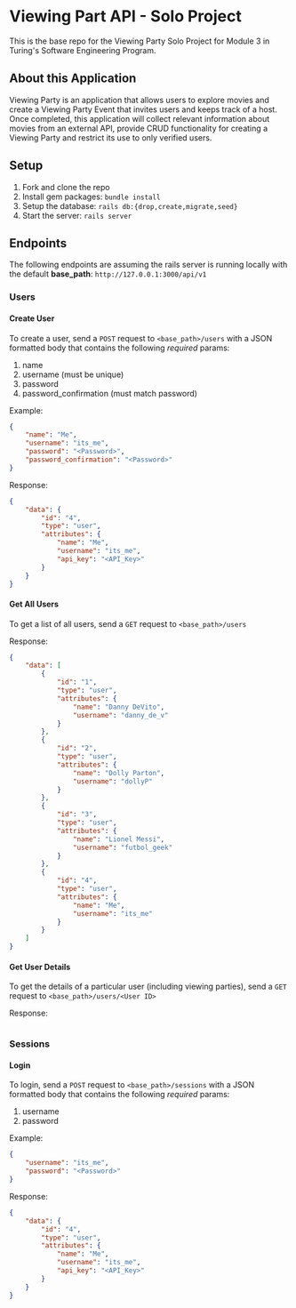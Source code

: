 # Viewing Part API - Solo Project

This is the base repo for the Viewing Party Solo Project for Module 3 in Turing's Software Engineering Program.

## About this Application

Viewing Party is an application that allows users to explore movies and create a Viewing Party Event that invites users and keeps track of a host. Once completed, this application will collect relevant information about movies from an external API, provide CRUD functionality for creating a Viewing Party and restrict its use to only verified users.

## Setup

1. Fork and clone the repo
2. Install gem packages: `bundle install`
3. Setup the database: `rails db:{drop,create,migrate,seed}`
4. Start the server: `rails server`

## Endpoints

The following endpoints are assuming the rails server is running locally with the default **base_path**: `http://127.0.0.1:3000/api/v1`

### Users

#### Create User

To create a user, send a `POST` request to `<base_path>/users` with a JSON formatted body that contains the following *required* params:

1. name
2. username (must be unique)
3. password
4. password_confirmation (must match password)

Example:

```json
{
    "name": "Me",
    "username": "its_me",
    "password": "<Password>",
    "password_confirmation": "<Password>"
}
```

Response:

```json
{
    "data": {
        "id": "4",
        "type": "user",
        "attributes": {
            "name": "Me",
            "username": "its_me",
            "api_key": "<API_Key>"
        }
    }
}
```

#### Get All Users

To get a list of all users, send a `GET` request to `<base_path>/users`

Response:

```json
{
    "data": [
        {
            "id": "1",
            "type": "user",
            "attributes": {
                "name": "Danny DeVito",
                "username": "danny_de_v"
            }
        },
        {
            "id": "2",
            "type": "user",
            "attributes": {
                "name": "Dolly Parton",
                "username": "dollyP"
            }
        },
        {
            "id": "3",
            "type": "user",
            "attributes": {
                "name": "Lionel Messi",
                "username": "futbol_geek"
            }
        },
        {
            "id": "4",
            "type": "user",
            "attributes": {
                "name": "Me",
                "username": "its_me"
            }
        }
    ]
}
```

#### Get User Details

To get the details of a particular user (including viewing parties), send a `GET` request to `<base_path>/users/<User ID>`

Response:

```json
```

### Sessions

#### Login

To login, send a `POST` request to `<base_path>/sessions` with a JSON formatted body that contains the following *required* params:

1. username
2. password

Example:

```json
{
    "username": "its_me",
    "password": "<Password>"
}
```

Response:

```json
{
    "data": {
        "id": "4",
        "type": "user",
        "attributes": {
            "name": "Me",
            "username": "its_me",
            "api_key": "<API_Key>"
        }
    }
}
```
